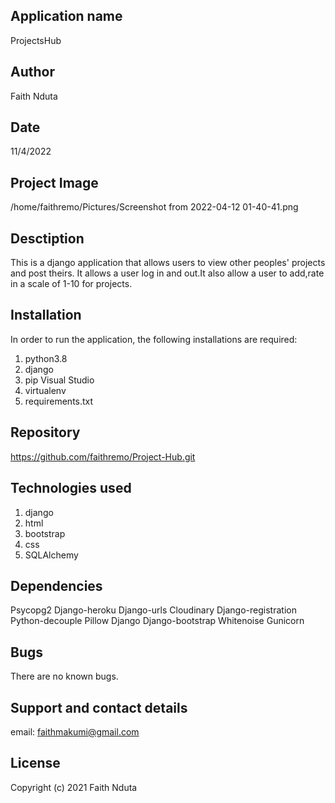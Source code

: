 ## Application name
ProjectsHub

## Author
Faith Nduta

## Date
11/4/2022

## Project Image
/home/faithremo/Pictures/Screenshot from 2022-04-12 01-40-41.png

## Desctiption
This is a django application that allows users to view other peoples' projects and post theirs. It allows a user log in and out.It also allow a user to add,rate in a scale of 1-10 for projects.

## Installation
In order to run the application, the following installations are required:
 1. python3.8 
 2. django
 3. pip Visual Studio 
 4. virtualenv 
 5. requirements.txt

## Repository
https://github.com/faithremo/Project-Hub.git

## Technologies used
1. django
2. html
3. bootstrap
4. css
5. SQLAlchemy

## Dependencies
Psycopg2
Django-heroku
Django-urls
Cloudinary
Django-registration
Python-decouple
Pillow
Django
Django-bootstrap
Whitenoise
Gunicorn

## Bugs
There are no known bugs.

## Support and contact details
email: faithmakumi@gmail.com

## License
Copyright (c) 2021 Faith Nduta










